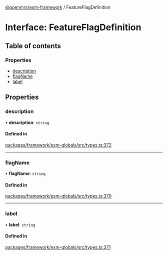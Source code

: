 [@openmrs/esm-framework](../API.md) / FeatureFlagDefinition

# Interface: FeatureFlagDefinition

## Table of contents

### Properties

- [description](FeatureFlagDefinition.md#description)
- [flagName](FeatureFlagDefinition.md#flagname)
- [label](FeatureFlagDefinition.md#label)

## Properties

### description

• **description**: `string`

#### Defined in

[packages/framework/esm-globals/src/types.ts:372](https://github.com/openmrs/openmrs-esm-core/blob/main/packages/framework/esm-globals/src/types.ts#L372)

___

### flagName

• **flagName**: `string`

#### Defined in

[packages/framework/esm-globals/src/types.ts:370](https://github.com/openmrs/openmrs-esm-core/blob/main/packages/framework/esm-globals/src/types.ts#L370)

___

### label

• **label**: `string`

#### Defined in

[packages/framework/esm-globals/src/types.ts:371](https://github.com/openmrs/openmrs-esm-core/blob/main/packages/framework/esm-globals/src/types.ts#L371)
